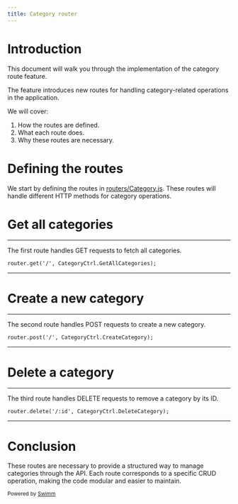 ```yaml
---
title: Category router
---
```

# Introduction

This document will walk you through the implementation of the category route feature.

The feature introduces new routes for handling category-related operations in the application.

We will cover:

1. How the routes are defined.
2. What each route does.
3. Why these routes are necessary.

# Defining the routes

We start by defining the routes in <SwmPath>[routers/Category.js](/routers/Category.js)</SwmPath>. These routes will handle different HTTP methods for category operations.

# Get all categories

<SwmSnippet path="/routers/Category.js" line="6">

---

The first route handles GET requests to fetch all categories.

```
router.get('/', CategoryCtrl.GetAllCategories);
```

---

</SwmSnippet>

# Create a new category

<SwmSnippet path="/routers/Category.js" line="7">

---

The second route handles POST requests to create a new category.

```
router.post('/', CategoryCtrl.CreateCategory);
```

---

</SwmSnippet>

# Delete a category

<SwmSnippet path="/routers/Category.js" line="8">

---

The third route handles DELETE requests to remove a category by its ID.

```
router.delete('/:id', CategoryCtrl.DeleteCategory);
```

---

</SwmSnippet>

# Conclusion

These routes are necessary to provide a structured way to manage categories through the API. Each route corresponds to a specific CRUD operation, making the code modular and easier to maintain.

<SwmMeta version="3.0.0" repo-id="Z2l0aHViJTNBJTNBUmV0YWlsSHViJTNBJTNBTWFlbC1DYXM=" repo-name="RetailHub"><sup>Powered by [Swimm](https://app.swimm.io/)</sup></SwmMeta>
